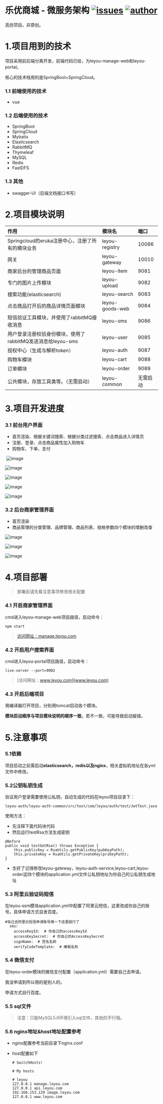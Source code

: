 # 乐优商城 - 微服务架构 [![issues](https://img.shields.io/bitbucket/issues-raw/2227324689/ToBeBetter.svg?style=flat-square)](#)  [![author](https://img.shields.io/badge/author-Charlotte-blue.svg?style=flat-square)](#) 

高仿项目。非原创。



# 1.项目用到的技术



项目采用前后端分离开发，前端代码已给，为leyou-manage-web和leyou-portal。

核心的技术栈用的是SpringBoot+SpringCloud。



### 1.1 前端使用的技术

- vue

  

### 1.2 后端使用的技术

- SpringBoot
- SpringCloud
- Mybatis
- Elasticsearch
- RabbitMQ
- Thymeleaf
- MySQL
- Redis
- FastDFS



### 1.3 其他

- swagger-UI（后端文档接口书写）





# 2.项目模块说明

| 作用                                                        | 模块名          | 端口     |
| :---------------------------------------------------------- | :-------------- | :------- |
| Springcloud的eruka注册中心，注册了所有的模块业务            | leyou-registry  | 10086    |
| 网关                                                        | leyou-gateway   | 10010    |
| 商家后台的管理商品页面                                      | leyou-item      | 9081     |
| 专门的图片上传模块                                          | leyou-upload    | 9082     |
| 搜索功能(elasticsearch)                                     | leyou-search    | 9083     |
| 点击商品打开后的商品详情页面模块                            | leyou-goods-web | 9084     |
| 短信验证工具模块，并使用了rabbitMQ接收消息                  | leyou-sms       | 9086     |
| 用户登录注册校验身份模块，使用了rabbitMQ发送消息给leyou-sms | leyou-user      | 9085     |
| 授权中心（生成与解析token）                                 | leyou-auth      | 9087     |
| 购物车模块                                                  | leyou-cart      | 9088     |
| 订单模块                                                    | leyou-order     | 9089     |
| 公共模块，存放工具类等。（无需启动）                        | leyou-common    | 无需启动 |



# 3.项目开发进度



### 3.1 前台用户界面

- 首页渲染、根据关键词搜索、根据分类过滤搜索、点击商品进入详情页
- 注册、登录、点击商品属性加入购物车
- 购物车、下单、支付

 ![image](https://raw.githubusercontent.com/cristinejssssss/leyou/master/assets/1.jpg)

 



![image](https://raw.githubusercontent.com/cristinejssssss/leyou/master/assets/2.jpg)

 





![image](https://raw.githubusercontent.com/cristinejssssss/leyou/master/assets/3.jpg)









![image](https://raw.githubusercontent.com/cristinejssssss/leyou/master/assets/4.png)









![image](https://raw.githubusercontent.com/cristinejssssss/leyou/master/assets/5.png)







### 3.2 后台商家管理界面

- 首页渲染
- 商品管理的分类管理、品牌管理、商品列表、规格参数四个模块的增删改查



![image](https://raw.githubusercontent.com/cristinejssssss/leyou/master/assets/TIM截图20191209214657.png)







![image](https://raw.githubusercontent.com/cristinejssssss/leyou/master/assets/TIM截图20191209214804.png)









![image](https://raw.githubusercontent.com/cristinejssssss/leyou/master/assets/TIM截图20191209214851.png)





# 4.项目部署

>部署前请先看注意事项修改相关配置





### 4.1 开启商家管理界面

cmd进入leyou-manage-web项目路径，启动命令：

```
npm start
```



>[访问网址：manage.leyou.com](manage.leyou.com)





### 4.2 开启用户搜索界面

cmd进入leyou-portal项目路径，启动命令：

```
live-server --port=9002
```



> [访问网址：www.leyou.com](www.leyou.com)



### 4.3 开启后端项目

用编译器打开项目，分别用tomcat启动各个模块。

**模块启动顺序与项目模块说明的顺序一致**。若不一致，可能导致启动报错。





# 5.注意事项



### 5.1依赖

项目启动之前需启动**elasticsearch，redis以及nginx**，相关虚拟机地址在各yml文件中修改。



### 5.2公钥私钥生成

 验证用户登录需要使用公私钥，自动生成的代码在leyou项目目录下：

	leyou-auth/leyou-auth-common/src/test/com/leyou/auth/test/JwtTest.java



使用方法：

- 先注释下面代码块代码
- 然后运行testRsa方法生成密钥

```
@Before
public void testGetRsa() throws Exception {
    this.publicKey = RsaUtils.getPublicKey(pubKeyPath);
    this.privateKey = RsaUtils.getPrivateKey(priKeyPath);
}
```

- 生好了记得修改leyou-gateway，leyou-auth-service,leyou-cart,leyou-order这四个模块的application.yml文件公私钥地址为你自己的公私钥生成地址





### 5.3 阿里云验证码短信

在leyou-ssm模块application.yml中配置了阿里云短信，这里改成你自己的账号。具体申请方式自发百度。

```
#自己去阿里云短信申请账号填一下这里就行了
  sms:
    accessKeyId:  # 你自己的accessKeyId
    accessKeySecret:  # 你自己的AccessKeySecret
    signName:  # 签名名称
    verifyCodeTemplate:  # 模板名称
```





### 5.4 微信支付

在leyou-order模块的微信支付配置（application.yml）需要自己去申请。

我没申请到所以用的是别人的。

申请方式自行百度。





### 5.5 sql文件

> 注意：只能MySQL5.6环境引入sql文件，其他的不行哦。





### 5.6 nginx地址&host地址配置参考

- nginx配置参考当前目录下nginx.conf

- host配置如下

  ```
  # SwitchHosts!
  
  # My hosts
  
  # leyou
  127.0.0.1 manage.leyou.com
  127.0.0.1 api.leyou.com
  192.168.153.129 image.leyou.com
  127.0.0.1 www.leyou.com
  ```

  



